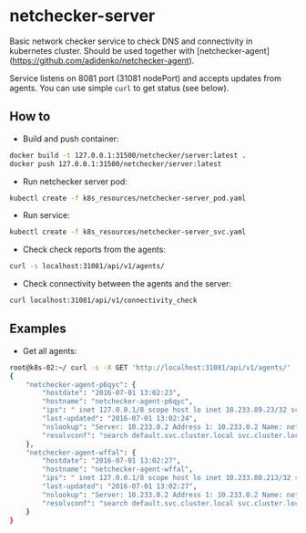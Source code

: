 netchecker-server
=================

Basic network checker service to check DNS and connectivity in kubernetes
cluster. Should be used together with [netchecker-agent]
(https://github.com/adidenko/netchecker-agent).

Service listens on 8081 port (31081 nodePort) and accepts updates from agents.
You can use simple `curl` to get status (see below).

How to
------
* Build and push container:

```bash
docker build -t 127.0.0.1:31500/netchecker/server:latest .
docker push 127.0.0.1:31500/netchecker/server:latest
```

* Run netchecker server pod:

```bash
kubectl create -f k8s_resources/netchecker-server_pod.yaml
```

* Run service:

```bash
kubectl create -f k8s_resources/netchecker-server_svc.yaml
```

* Check check reports from the agents:

```bash
curl -s localhost:31081/api/v1/agents/
```

* Check connectivity between the agents and the server:

```bash
curl localhost:31081/api/v1/connectivity_check
```

Examples
--------

* Get all agents:

```bash
root@k8s-02:~/ curl -s -X GET 'http://localhost:31081/api/v1/agents/' | python -mjson.tool
{
    "netchecker-agent-p6qyc": {
        "hostdate": "2016-07-01 13:02:23",
        "hostname": "netchecker-agent-p6qyc",
        "ips": " inet 127.0.0.1/8 scope host lo inet 10.233.89.23/32 scope global eth0",
        "last-updated": "2016-07-01 13:02:24",
        "nslookup": "Server: 10.233.0.2 Address 1: 10.233.0.2 Name: netchecker-service Address 1: 10.233.9.153",
        "resolvconf": "search default.svc.cluster.local svc.cluster.local cluster.local default.svc.cluster.local svc.cluster.local cluster.local nameserver 10.233.0.2 options attempts:2 options ndots:5"
    },
    "netchecker-agent-wffal": {
        "hostdate": "2016-07-01 13:02:27",
        "hostname": "netchecker-agent-wffal",
        "ips": " inet 127.0.0.1/8 scope host lo inet 10.233.80.213/32 scope global eth0",
        "last-updated": "2016-07-01 13:02:27",
        "nslookup": "Server: 10.233.0.2 Address 1: 10.233.0.2 Name: netchecker-service Address 1: 10.233.9.153",
        "resolvconf": "search default.svc.cluster.local svc.cluster.local cluster.local default.svc.cluster.local svc.cluster.local cluster.local nameserver 10.233.0.2 options attempts:2 options ndots:5"
    }
}
```

